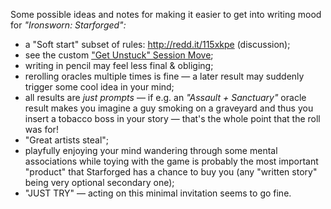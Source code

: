 Some possible ideas and notes for making it easier to get into writing mood
for *"Ironsworn: Starforged":* 

 - a "Soft start" subset of rules: http://redd.it/115xkpe (discussion);
 - see the custom ["Get Unstuck" Session Move](ironsworn-get-unstuck.md);
 - writing in pencil may feel less final & obliging;
 - rerolling oracles multiple times is fine —
   a later result may suddenly trigger some cool idea in your mind;
 - all results are *just prompts* — if e.g. an *"Assault + Sanctuary"*
   oracle result makes you imagine a guy smoking on a graveyard and
   thus you insert a tobacco boss in your story —
   that's the whole point that the roll was for!
 - "Great artists steal";
 - playfully enjoying your mind wandering through some mental associations
   while toying with the game is probably the most important "product"
   that Starforged has a chance to buy you
   (any "written story" being very optional secondary one);
 - "JUST TRY" — acting on this minimal invitation seems to go fine.
